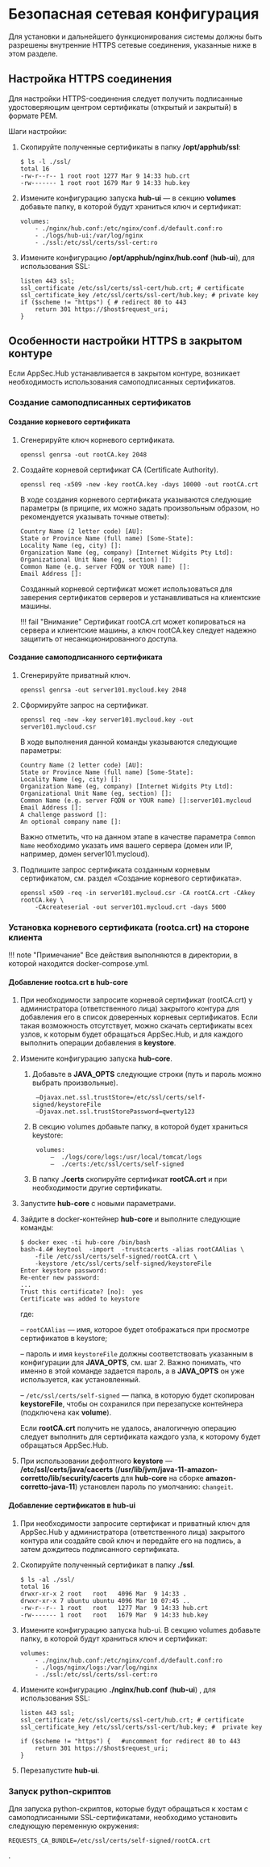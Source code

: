 # Безопасная сетевая конфигурация

Для установки и дальнейшего функционирования системы должны быть разрешены внутренние HTTPS сетевые соединения, указанные ниже в этом разделе.

## Настройка HTTPS соединения

Для настройки HTTPS-соединения следует получить подписанные удостоверяющим центром сертификаты (открытый и закрытый) в формате PEM.

Шаги настройки:

1.	Cкопируйте полученные сертификаты в папку **/opt/apphub/ssl**:

		$ ls -l ./ssl/
		total 16
		-rw-r--r-- 1 root root 1277 Mar 9 14:33 hub.crt
		-rw------- 1 root root 1679 Mar 9 14:33 hub.key

2.	Измените конфигурацию запуска **hub-ui** — в секцию **volumes** добавьте папку, в которой будут храниться ключ и сертификат:

		volumes:
			- ./nginx/hub.conf:/etc/nginx/conf.d/default.conf:ro
			- ./logs/hub-ui:/var/log/nginx
			- ./ssl:/etc/ssl/certs/ssl-cert:ro

3.	Измените конфигурацию **/opt/apphub/nginx/hub.conf** (**hub-ui**), для использования SSL:

		listen 443 ssl;
		ssl_certificate /etc/ssl/certs/ssl-cert/hub.crt; # certificate
		ssl_certificate_key /etc/ssl/certs/ssl-cert/hub.key; # private key
		if ($scheme != "https") { # redirect 80 to 443
			return 301 https://$host$request_uri;
		}

## Особенности настройки HTTPS в закрытом контуре

Если AppSec.Hub устанавливается в закрытом контуре, возникает необходимость использования самоподписанных сертификатов.

### Создание самоподписанных сертификатов

#### Создание корневого сертификата

1.	Сгенерируйте ключ корневого сертификата.

		openssl genrsa -out rootCA.key 2048

2.	Создайте корневой сертификат CA (Certificate Authority).

		openssl req -x509 -new -key rootCA.key -days 10000 -out rootCA.crt

	В ходе создания корневого сертификата указываются следующие параметры (в приципе, их можно задать произвольным образом, но рекомендуется указывать точные ответы):

		Country Name (2 letter code) [AU]:
		State or Province Name (full name) [Some-State]:
		Locality Name (eg, city) []:
		Organization Name (eg, company) [Internet Widgits Pty Ltd]:
		Organizational Unit Name (eg, section) []:
		Common Name (e.g. server FQDN or YOUR name) []: 
		Email Address []:

	Созданный корневой сертификат может использоваться для заверения сертификатов серверов и устанавливаться на клиентские машины.

	!!! fail "Внимание"
		Сертификат rootCA.crt может копироваться на сервера и клиентские машины, а ключ rootCA.key следует надежно защитить от несанкционированного доступа.

#### Создание самоподписанного сертификата

1.	Сгенерируйте приватный ключ.

		openssl genrsa -out server101.mycloud.key 2048

2.	Сформируйте запрос на сертификат.

		openssl req -new -key server101.mycloud.key -out server101.mycloud.csr

	В ходе выполнения данной команды указываются следующие параметры:

		Country Name (2 letter code) [AU]:
		State or Province Name (full name) [Some-State]:
		Locality Name (eg, city) []:
		Organization Name (eg, company) [Internet Widgits Pty Ltd]:
		Organizational Unit Name (eg, section) []:
		Common Name (e.g. server FQDN or YOUR name) []:server101.mycloud
		Email Address []:
		A challenge password []:
		An optional company name []:

	Важно отметить, что на данном этапе в качестве параметра `Common Name` необходимо указать имя вашего сервера (домен или IP, например, домен server101.mycloud).

3.	Подпишите запрос сертификата созданным корневым сертификатом, см. раздел «Создание корневого сертификата».

		openssl x509 -req -in server101.mycloud.csr -CA rootCA.crt -CAkey rootCA.key \
			-CAcreateserial -out server101.mycloud.crt -days 5000

### Установка корневого сертификата (rootca.crt) на стороне клиента

!!! note "Примечание"
	Все действия выполняются в директории, в которой находится docker-compose.yml.

#### Добавление rootca.crt в hub-core

1.	При необходимости запросите корневой сертификат (rootCA.crt) у администратора (ответственного лица) закрытого контура для добавления его в список доверенных корневых сертификатов. Если такая возможность отсутствует, можно скачать сертификаты всех узлов, к которым будет обращаться AppSec.Hub, и для каждого выполнить операции добавления в **keystore**.

2.	Измените конфигурацию запуска **hub-core**.

	1. Добавьте в **JAVA_OPTS** следующие строки (путь и пароль можно выбрать произвольные).

			–Djavax.net.ssl.trustStore=/etc/ssl/certs/self-signed/keystoreFile
			–Djavax.net.ssl.trustStorePassword=qwerty123

	2. В секцию volumes добавьте папку, в которой будет храниться keystore:

			volumes:
				–  ./logs/core/logs:/usr/local/tomcat/logs
				–  ./certs:/etc/ssl/certs/self-signed

	3. В папку **./certs** скопируйте сертификат **rootCA.crt** и при необходимости другие сертификаты.

3.	Запустите **hub-core** с новыми параметрами.

4.	Зайдите в docker-контейнер **hub-core** и выполните следующие команды:

		$ docker exec -ti hub-core /bin/bash
		bash-4.4# keytool  -import  -trustcacerts -alias rootCAAlias \
			-file /etc/ssl/certs/self-signed/rootCA.crt \
			-keystore /etc/ssl/certs/self-signed/keystoreFile
		Enter keystore password:
		Re-enter new password:
		...
		Trust this certificate? [no]:  yes
		Certificate was added to keystore

	где:
		
	– `rootCAAlias` — имя, которое будет отображаться при просмотре сертификатов в keystore;

	– пароль и имя `keystoreFile` должны соответствовать указанным в конфигурации для **JAVA_OPTS**, см. шаг 2. Важно понимать, что именно в этой команде задается пароль, а в **JAVA_OPTS** он уже используется, как установленный.
	
	– `/etc/ssl/certs/self-signed` — папка, в которую будет скопирован **keystoreFile**, чтобы он сохранился при перезапуске контейнера (подключена как **volume**).

	Если **rootCA.crt** получить не удалось, аналогичную операцию следует выполнить для сертификата каждого узла, к которому будет обращаться AppSec.Hub.

5.	При использовании дефолтного **keystore** — **/etc/ssl/certs/java/cacerts** (**/usr/lib/jvm/java-11-amazon-corretto/lib/security/cacerts** для **hub-core** на сборке **amazon-corretto-java-11**) установлен пароль по умолчанию: `changeit`.

#### Добавление сертификатов в hub-ui

1.	При необходимости запросите сертификат и приватный ключ для AppSec.Hub у администратора (ответственного лица) закрытого контура или создайте свой ключ и передайте его на подпись, а затем дождитесь подписанного сертификата.

2.	Скопируйте полученный сертификат в папку **./ssl**.

		$ ls -al ./ssl/
		total 16
		drwxr-xr-x 2 root   root   4096 Mar  9 14:33 .
		drwxr-xr-x 7 ubuntu ubuntu 4096 Mar 10 07:45 ..
		-rw-r--r-- 1 root   root   1277 Mar  9 14:33 hub.crt
		-rw------- 1 root   root   1679 Mar  9 14:33 hub.key

3.	Измените конфигурацию запуска hub-ui. В секцию volumes добавьте папку, в которой будут храниться ключ и сертификат:

		volumes:
			- ./nginx/hub.conf:/etc/nginx/conf.d/default.conf:ro
			- ./logs/nginx/logs:/var/log/nginx
			- ./ssl:/etc/ssl/certs/ssl-cert:ro

4.	Измените конфигурацию **./nginx/hub.conf** (**hub-ui**) , для использования SSL:

		listen 443 ssl; 
		ssl_certificate /etc/ssl/certs/ssl-cert/hub.crt; # certificate
		ssl_certificate_key /etc/ssl/certs/ssl-cert/hub.key; #  private key

		if ($scheme != "https") {   #uncomment for redirect 80 to 443
			return 301 https://$host$request_uri;
		}

5.	Перезапустите **hub-ui**.

### Запуск python-скриптов

Для запуска python-скриптов, которые будут обращаться к хостам с самоподписанными SSL-сертификатами, необходимо установить следующую переменную окружения:

	REQUESTS_CA_BUNDLE=/etc/ssl/certs/self-signed/rootCA.crt

.